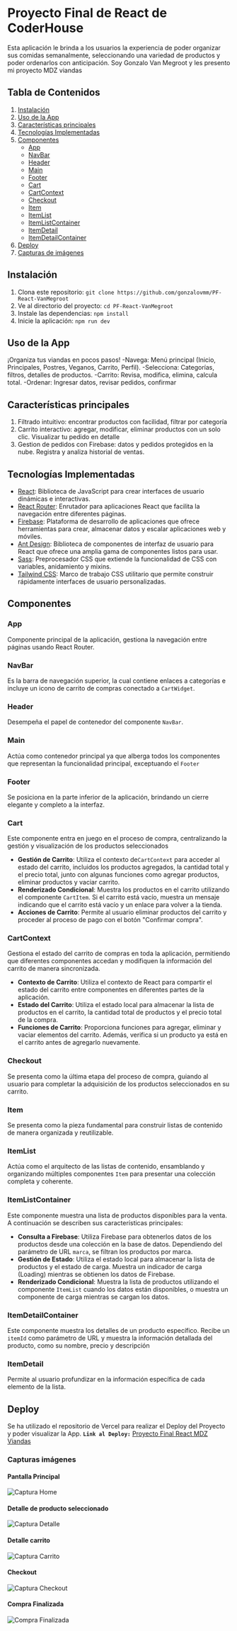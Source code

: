 # Proyecto Final de React de CoderHouse
Esta aplicación le brinda a los usuarios la experiencia de poder organizar sus comidas semanalmente, seleccionando una variedad de productos y poder ordenarlos con anticipación. Soy Gonzalo Van Megroot y les presento mi proyecto MDZ viandas
## Tabla de Contenidos

1. [Instalación](#instalación)
2. [Uso de la App](#uso)
3. [Características principales](#características)
4. [Tecnologías Implementadas](#tecnologías-utilizadas)
5. [Componentes](#componentes)
    - [App](#app)
    - [NavBar](#navbar)
    - [Header](#header)
    - [Main](#main)
    - [Footer](#footer)
    - [Cart](#cart)
    - [CartContext](#cartcontext)
    - [Checkout](#checkout)
    - [Item](#item)
    - [ItemList](#itemlist)
    - [ItemListContainer](#itemlistcontainer)
    - [ItemDetail](#itemdetail)
    - [ItemDetailContainer](#itemdetailcontainer)
6. [Deploy](#deploy)
7. [Capturas de imágenes](#capturas-de-imágenes)

## Instalación

1. Clona este repositorio: `git clone https://github.com/gonzalovmm/PF-React-VanMegroot`
2. Ve al directorio del proyecto: `cd PF-React-VanMegroot`
3. Instale las dependencias: `npm install`
4. Inicie la aplicación: `npm run dev`

## Uso de la App

¡Organiza tus viandas en pocos pasos!
-Navega: Menú principal (Inicio, Principales, Postres, Veganos, Carrito, Perfil).
-Selecciona: Categorías, filtros, detalles de productos.
-Carrito: Revisa, modifica, elimina, calcula total.
-Ordenar: Ingresar datos, revisar pedidos, confirmar

## Características principales

1. Filtrado intuitivo: encontrar productos con facilidad, filtrar por categoría
2. Carrito interactivo: agregar, modificar, eliminar productos con un solo clic. Visualizar tu pedido en detalle
3. Gestion de pedidos con Firebase: datos y pedidos protegidos en la nube. Registra y analiza historial de ventas.

## Tecnologías Implementadas
- [React](https://reactjs.org/): Biblioteca de JavaScript para crear interfaces de usuario dinámicas e interactivas.
- [React Router](https://reactrouter.com/): Enrutador para aplicaciones React que facilita la navegación entre diferentes páginas.
- [Firebase](https://firebase.google.com/): Plataforma de desarrollo de aplicaciones que ofrece herramientas para crear, almacenar datos y escalar aplicaciones web y móviles.
- [Ant Design](https://ant.design/): Biblioteca de componentes de interfaz de usuario para React que ofrece una amplia gama de componentes listos para usar.
- [Sass](https://sass-lang.com/): Preprocesador CSS que extiende la funcionalidad de CSS con variables, anidamiento y mixins.
- [Tailwind CSS](https://tailwindcss.com/): Marco de trabajo CSS utilitario que permite construir rápidamente interfaces de usuario personalizadas.

## Componentes

### App
Componente principal de la aplicación, gestiona la navegación entre páginas usando React Router.

### NavBar
Es la barra de navegación superior, la cual contiene enlaces a categorías e incluye un icono de carrito de compras conectado a `CartWidget`.

### Header
Desempeña el papel de contenedor del componente `NavBar`.

### Main 
Actúa como contenedor principal ya que alberga todos los componentes que representan la funcionalidad principal, exceptuando el `Footer`

### Footer
Se posiciona en la parte inferior de la aplicación, brindando un cierre elegante y completo a la interfaz.

### Cart
Este componente entra en juego en el proceso de compra, centralizando la gestión y visualización de los productos seleccionados
- **Gestión de Carrito**: Utiliza el contexto de`CartContext` para acceder al estado del carrito, incluidos los productos agregados, la cantidad total y el precio total, junto con algunas funciones como agregar productos, eliminar productos y vaciar carrito.
- **Renderizado Condicional**: Muestra los productos en el carrito utilizando el componente `CartItem`. Si el carrito está vacío, muestra un mensaje indicando que el carrito está vacío y un enlace para volver a la tienda.
- **Acciones de Carrito**: Permite al usuario eliminar productos del carrito y proceder al proceso de pago con el botón "Confirmar compra".

### CartContext
Gestiona el estado del carrito de compras en toda la aplicación, permitiendo que diferentes componentes accedan y modifiquen la información del carrito de manera sincronizada.
- **Contexto de Carrito**: Utiliza el contexto de React para compartir el estado del carrito entre componentes en diferentes partes de la aplicación.
- **Estado del Carrito**: Utiliza el estado local para almacenar la lista de productos en el carrito, la cantidad total de productos y el precio total de la compra.
- **Funciones de Carrito**: Proporciona funciones para agregar, eliminar y vaciar elementos del carrito. Además, verifica si un producto ya está en el carrito antes de agregarlo nuevamente.

### Checkout
Se presenta como la última etapa del proceso de compra, guiando al usuario para completar la adquisición de los productos seleccionados en su carrito.

### Item
Se presenta como la pieza fundamental para construir listas de contenido de manera organizada y reutilizable.

### ItemList
Actúa como el arquitecto de las listas de contenido, ensamblando y organizando múltiples componentes `Item` para presentar una colección completa y coherente.

### ItemListContainer
Este componente muestra una lista de productos disponibles para la venta. A continuación se describen sus características principales:
- **Consulta a Firebase**: Utiliza Firebase para obtenerlos datos de los productos desde una colección en la base de datos. Dependiendo del parámetro de URL `marca`, se filtran los productos por marca.
- **Gestión de Estado**: Utiliza el estado local para almacenar la lista de productos y el estado de carga. Muestra un indicador de carga (Loading) mientras se obtienen los datos de Firebase.
- **Renderizado Condicional**: Muestra la lista de productos utilizando el componente `ItemList` cuando los datos están disponibles, o muestra un componente de carga mientras se cargan los datos.

### ItemDetailContainer
Este componente muestra los detalles de un producto específico. Recibe un `itemId` como parámetro de URL y muestra la información detallada del producto, como su nombre, precio y descripción

### ItemDetail
Permite al usuario profundizar en la información específica de cada elemento de la lista.


## Deploy
Se ha utilizado el repositorio de Vercel para realizar el Deploy del Proyecto y poder visualizar la App.
**`Link al Deploy:`**
[Proyecto Final React MDZ Viandas](https://mdz-viandas-van-megroot.vercel.app/)

### Capturas imágenes

#### Pantalla Principal
![Captura Home](/public/Capturas/PantallaPrincipal.png)

#### Detalle de producto seleccionado
![Captura Detalle](/public/Capturas/Detalle.png)

#### Detalle carrito 
![Captura Carrito](/public/Capturas/Detalle%20Carrito.png)

#### Checkout
![Captura Checkout](/public/Capturas/Checkout.png)

#### Compra Finalizada
![Compra Finalizada](/public/Capturas/Confirmacion%20de%20compra.png)


